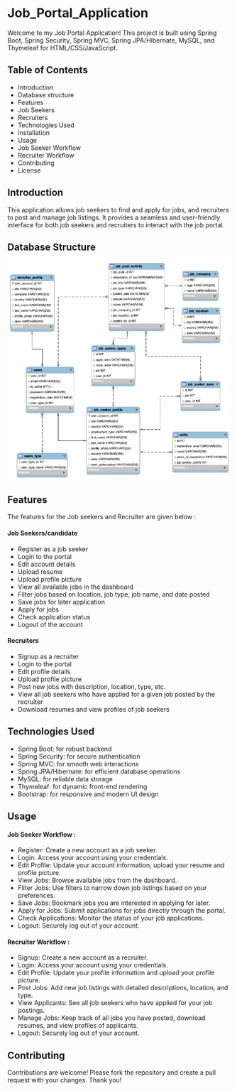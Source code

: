 # Job_Portal_Application

Welcome to my Job Portal Application! This project is built using Spring Boot, Spring Security, Spring MVC, Spring JPA/Hibernate, MySQL, and Thymeleaf for HTML/CSS/JavaScript.

## Table of Contents

* Introduction
* Database structure
* Features
* Job Seekers
* Recruiters
* Technologies Used
* Installation
* Usage
* Job Seeker Workflow
* Recruiter Workflow
* Contributing
* License


## Introduction
This application allows job seekers to find and apply for jobs, and recruiters to post and manage job listings. It provides a seamless and user-friendly interface for both job seekers and recruiters to interact with the job portal.


## Database Structure

![Game Screenshot](db-images/jobportal-database-schema.png)


## Features
The features for the Job seekers and Recruiter are given below :

#### Job Seekers/candidate
* Register as a job seeker
* Login to the portal
* Edit account details
* Upload resume
* Upload profile picture
* View all available jobs in the dashboard
* Filter jobs based on location, job type, job name, and date posted
* Save jobs for later application
* Apply for jobs
* Check application status
* Logout of the account


#### Recruiters
* Signup as a recruiter
* Login to the portal
* Edit profile details
* Upload profile picture
* Post new jobs with description, location, type, etc.
* View all job seekers who have applied for a given job posted by the recruiter
* Download resumes and view profiles of job seekers


## Technologies Used
* Spring Boot: for robust backend
* Spring Security: for secure authentication
* Spring MVC: for smooth web interactions
* Spring JPA/Hibernate: for efficient database operations
* MySQL: for reliable data storage
* Thymeleaf: for dynamic front-end rendering
* Bootstrap: for responsive and modern UI design


## Usage

#### Job Seeker Workflow :
* Register: Create a new account as a job seeker. 
* Login: Access your account using your credentials. 
* Edit Profile: Update your account information, upload your resume and profile picture. 
* View Jobs: Browse available jobs from the dashboard. 
* Filter Jobs: Use filters to narrow down job listings based on your preferences. 
* Save Jobs: Bookmark jobs you are interested in applying for later. 
* Apply for Jobs: Submit applications for jobs directly through the portal. 
* Check Applications: Monitor the status of your job applications. 
* Logout: Securely log out of your account.

#### Recruiter Workflow :
* Signup: Create a new account as a recruiter. 
* Login: Access your account using your credentials. 
* Edit Profile: Update your profile information and upload your profile picture. 
* Post Jobs: Add new job listings with detailed descriptions, location, and type. 
* View Applicants: See all job seekers who have applied for your job postings. 
* Manage Jobs: Keep track of all jobs you have posted, download resumes, and view profiles of applicants. 
* Logout: Securely log out of your account.

## Contributing
Contributions are welcome! Please fork the repository and create a pull request with your changes. Thank you!
